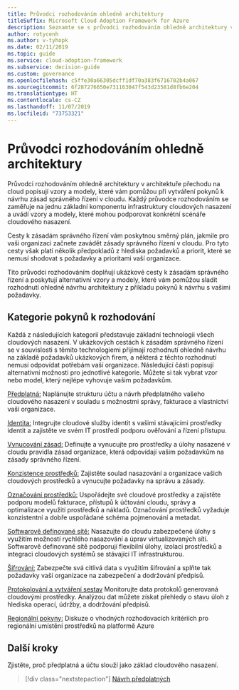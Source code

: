 ```yaml
---
title: Průvodci rozhodováním ohledně architektury
titleSuffix: Microsoft Cloud Adoption Framework for Azure
description: Seznamte se s průvodci rozhodováním ohledně architektury v architektuře přechodu na cloud.
author: rotycenh
ms.author: v-tyhopk
ms.date: 02/11/2019
ms.topic: guide
ms.service: cloud-adoption-framework
ms.subservice: decision-guide
ms.custom: governance
ms.openlocfilehash: c5ffe30a66305dcff1df70a383f6716702b4a067
ms.sourcegitcommit: 6f287276650e731163047f543d23581d8fb6e204
ms.translationtype: HT
ms.contentlocale: cs-CZ
ms.lasthandoff: 11/07/2019
ms.locfileid: "73753321"
---
```

# <a name="architectural-decision-guides"></a>Průvodci rozhodováním ohledně architektury

Průvodci rozhodováním ohledně architektury v architektuře přechodu na cloud popisují vzory a modely, které vám pomůžou při vytváření pokynů k návrhu zásad správného řízení v cloudu. Každý průvodce rozhodováním se zaměřuje na jednu základní komponentu infrastruktury cloudových nasazení a uvádí vzory a modely, které mohou podporovat konkrétní scénáře cloudového nasazení.

Cesty k zásadám správného řízení vám poskytnou směrný plán, jakmile pro vaši organizaci začnete zavádět zásady správného řízení v cloudu. Pro tyto cesty však platí několik předpokladů z hlediska požadavků a priorit, které se nemusí shodovat s požadavky a prioritami vaší organizace.

Tito průvodci rozhodováním doplňují ukázkové cesty k zásadám správného řízení a poskytují alternativní vzory a modely, které vám pomůžou sladit rozhodnutí ohledně návrhu architektury z příkladu pokynů k návrhu s vašimi požadavky.

## <a name="decision-guidance-categories"></a>Kategorie pokynů k rozhodování

Každá z následujících kategorií představuje základní technologii všech cloudových nasazení. V ukázkových cestách k zásadám správného řízení se v souvislosti s těmito technologiemi přijímají rozhodnutí ohledně návrhu na základě požadavků ukázkových firem, a některá z těchto rozhodnutí nemusí odpovídat potřebám vaší organizace. Následující části popisují alternativní možnosti pro jednotlivé kategorie. Můžete si tak vybrat vzor nebo model, který nejlépe vyhovuje vašim požadavkům.

[Předplatná:](./subscriptions/index.md) Naplánujte strukturu účtu a návrh předplatného vašeho cloudového nasazení v souladu s možnostmi správy, fakturace a vlastnictví vaší organizace.

[Identita:](./identity/index.md) Integrujte cloudové služby identit s vašimi stávajícími prostředky identit a zajistěte ve svém IT prostředí podporu ověřování a řízení přístupu.

[Vynucování zásad:](./policy-enforcement/index.md) Definujte a vynucujte pro prostředky a úlohy nasazené v cloudu pravidla zásad organizace, která odpovídají vašim požadavkům na zásady správného řízení.

[Konzistence prostředků:](./resource-consistency/index.md) Zajistěte soulad nasazování a organizace vašich cloudových prostředků a vynucujte požadavky na správu a zásady.

[Označování prostředků:](./resource-tagging/index.md) Uspořádejte své cloudové prostředky a zajistěte podporu modelů fakturace, přístupů k účtování cloudu, správy a optimalizace využití prostředků a nákladů. Označování prostředků vyžaduje konzistentní a dobře uspořádané schéma pojmenování a metadat.

[Softwarově definované sítě:](./software-defined-network/index.md) Nasazujte do cloudu zabezpečené úlohy s využitím možností rychlého nasazování a úprav virtualizovaných sítí. Softwarově definované sítě podporují flexibilní úlohy, izolaci prostředků a integraci cloudových systémů se stávající IT infrastrukturou.

[Šifrování:](./encryption/index.md) Zabezpečte svá citlivá data s využitím šifrování a splňte tak požadavky vaší organizace na zabezpečení a dodržování předpisů.

[Protokolování a vytváření sestav](./logging-and-reporting/index.md) Monitorujte data protokolů generovaná cloudovými prostředky. Analýzou dat můžete získat přehledy o stavu úloh z hlediska operací, údržby, a dodržování předpisů.

[Regionální pokyny:](./regions/index.md) Diskuze o vhodných rozhodovacích kritériích pro regionální umístění prostředků na platformě Azure

## <a name="next-steps"></a>Další kroky

Zjistěte, proč předplatná a účtu slouží jako základ cloudového nasazení.

> [!div class="nextstepaction"]
> [Návrh předplatných](./subscriptions/index.md)
